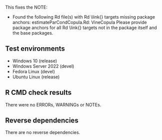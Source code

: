 
This fixes the NOTE:

* Found the following Rd file(s) with Rd \link{} targets missing package
  anchors:
    estimateParCondCopula.Rd: VineCopula
  Please provide package anchors for all Rd \link{} targets not in the
  package itself and the base packages.
  
## Test environments

* Windows 10 (release)
* Windows Server 2022 (devel)
* Fedora Linux (devel)
* Ubuntu Linux (release)

## R CMD check results
There were no ERRORs, WARNINGs or NOTEs.

## Reverse dependencies
There are no reverse dependencies.

